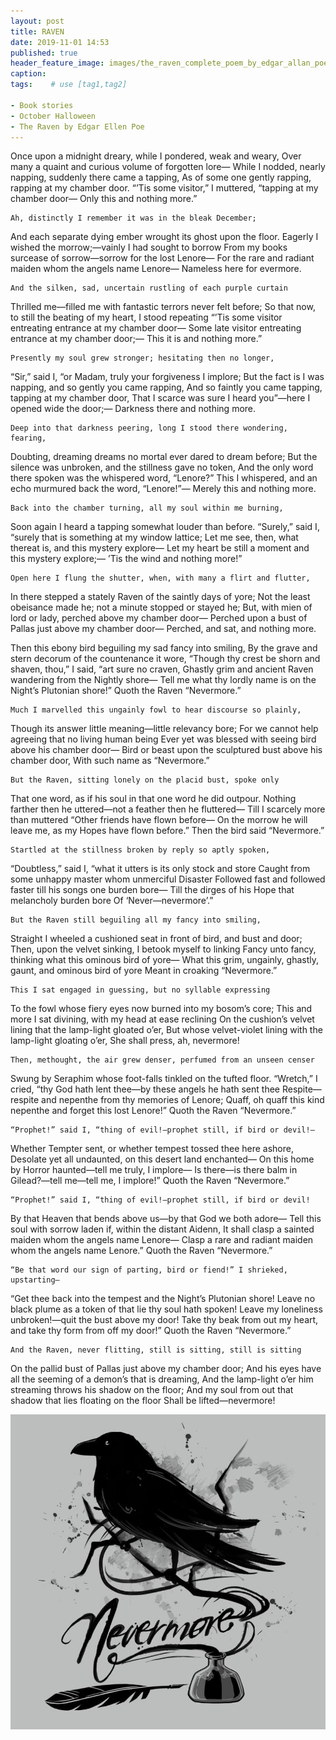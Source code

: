 ```yaml
---
layout: post
title: RAVEN
date: 2019-11-01 14:53
published: true
header_feature_image: images/the_raven_complete_poem_by_edgar_allan_poe_poster-rb9ae996c91aa46d389b4683d19c69b59_w2q_8byvr_540.jpg
caption:
tags:    # use [tag1,tag2]

- Book stories
- October Halloween
- The Raven by Edgar Ellen Poe
---
```

Once upon a midnight dreary, while I pondered, weak and weary,
Over many a quaint and curious volume of forgotten lore—
    While I nodded, nearly napping, suddenly there came a tapping,
As of some one gently rapping, rapping at my chamber door.
“’Tis some visitor,” I muttered, “tapping at my chamber door—
            Only this and nothing more.”

    Ah, distinctly I remember it was in the bleak December;
And each separate dying ember wrought its ghost upon the floor.
    Eagerly I wished the morrow;—vainly I had sought to borrow
    From my books surcease of sorrow—sorrow for the lost Lenore—
For the rare and radiant maiden whom the angels name Lenore—
            Nameless here for evermore.

    And the silken, sad, uncertain rustling of each purple curtain
Thrilled me—filled me with fantastic terrors never felt before;
    So that now, to still the beating of my heart, I stood repeating
    “’Tis some visitor entreating entrance at my chamber door—
Some late visitor entreating entrance at my chamber door;—
            This it is and nothing more.”

    Presently my soul grew stronger; hesitating then no longer,
“Sir,” said I, “or Madam, truly your forgiveness I implore;
    But the fact is I was napping, and so gently you came rapping,
    And so faintly you came tapping, tapping at my chamber door,
That I scarce was sure I heard you”—here I opened wide the door;—
            Darkness there and nothing more.

    Deep into that darkness peering, long I stood there wondering, fearing,
Doubting, dreaming dreams no mortal ever dared to dream before;
    But the silence was unbroken, and the stillness gave no token,
    And the only word there spoken was the whispered word, “Lenore?”
This I whispered, and an echo murmured back the word, “Lenore!”—
            Merely this and nothing more.

    Back into the chamber turning, all my soul within me burning,
Soon again I heard a tapping somewhat louder than before.
    “Surely,” said I, “surely that is something at my window lattice;
      Let me see, then, what thereat is, and this mystery explore—
Let my heart be still a moment and this mystery explore;—
            ’Tis the wind and nothing more!”

    Open here I flung the shutter, when, with many a flirt and flutter,
In there stepped a stately Raven of the saintly days of yore;
    Not the least obeisance made he; not a minute stopped or stayed he;
    But, with mien of lord or lady, perched above my chamber door—
Perched upon a bust of Pallas just above my chamber door—
            Perched, and sat, and nothing more.

Then this ebony bird beguiling my sad fancy into smiling,
By the grave and stern decorum of the countenance it wore,
“Though thy crest be shorn and shaven, thou,” I said, “art sure no craven,
Ghastly grim and ancient Raven wandering from the Nightly shore—
Tell me what thy lordly name is on the Night’s Plutonian shore!”
            Quoth the Raven “Nevermore.”

    Much I marvelled this ungainly fowl to hear discourse so plainly,
Though its answer little meaning—little relevancy bore;
    For we cannot help agreeing that no living human being
    Ever yet was blessed with seeing bird above his chamber door—
Bird or beast upon the sculptured bust above his chamber door,
            With such name as “Nevermore.”

    But the Raven, sitting lonely on the placid bust, spoke only
That one word, as if his soul in that one word he did outpour.
    Nothing farther then he uttered—not a feather then he fluttered—
    Till I scarcely more than muttered “Other friends have flown before—
On the morrow he will leave me, as my Hopes have flown before.”
            Then the bird said “Nevermore.”

    Startled at the stillness broken by reply so aptly spoken,
“Doubtless,” said I, “what it utters is its only stock and store
    Caught from some unhappy master whom unmerciful Disaster
    Followed fast and followed faster till his songs one burden bore—
Till the dirges of his Hope that melancholy burden bore
            Of ‘Never—nevermore’.”

    But the Raven still beguiling all my fancy into smiling,
Straight I wheeled a cushioned seat in front of bird, and bust and door;
    Then, upon the velvet sinking, I betook myself to linking
    Fancy unto fancy, thinking what this ominous bird of yore—
What this grim, ungainly, ghastly, gaunt, and ominous bird of yore
            Meant in croaking “Nevermore.”

    This I sat engaged in guessing, but no syllable expressing
To the fowl whose fiery eyes now burned into my bosom’s core;
    This and more I sat divining, with my head at ease reclining
    On the cushion’s velvet lining that the lamp-light gloated o’er,
But whose velvet-violet lining with the lamp-light gloating o’er,
            She shall press, ah, nevermore!

    Then, methought, the air grew denser, perfumed from an unseen censer
Swung by Seraphim whose foot-falls tinkled on the tufted floor.
    “Wretch,” I cried, “thy God hath lent thee—by these angels he hath sent thee
    Respite—respite and nepenthe from thy memories of Lenore;
Quaff, oh quaff this kind nepenthe and forget this lost Lenore!”
            Quoth the Raven “Nevermore.”

    “Prophet!” said I, “thing of evil!—prophet still, if bird or devil!—
Whether Tempter sent, or whether tempest tossed thee here ashore,
    Desolate yet all undaunted, on this desert land enchanted—
    On this home by Horror haunted—tell me truly, I implore—
Is there—is there balm in Gilead?—tell me—tell me, I implore!”
            Quoth the Raven “Nevermore.”

    “Prophet!” said I, “thing of evil!—prophet still, if bird or devil!
By that Heaven that bends above us—by that God we both adore—
    Tell this soul with sorrow laden if, within the distant Aidenn,
    It shall clasp a sainted maiden whom the angels name Lenore—
Clasp a rare and radiant maiden whom the angels name Lenore.”
            Quoth the Raven “Nevermore.”

    “Be that word our sign of parting, bird or fiend!” I shrieked, upstarting—
“Get thee back into the tempest and the Night’s Plutonian shore!
    Leave no black plume as a token of that lie thy soul hath spoken!
    Leave my loneliness unbroken!—quit the bust above my door!
Take thy beak from out my heart, and take thy form from off my door!”
            Quoth the Raven “Nevermore.”

    And the Raven, never flitting, still is sitting, still is sitting
On the pallid bust of Pallas just above my chamber door;
    And his eyes have all the seeming of a demon’s that is dreaming,
    And the lamp-light o’er him streaming throws his shadow on the floor;
And my soul from out that shadow that lies floating on the floor
            Shall be lifted—nevermore!


[![Nevermore](/images/nevermore-t-shirt-teeturtle-1000x1000.jpg)](/images/nevermore-t-shirt-teeturtle-1000x1000.jpg)
